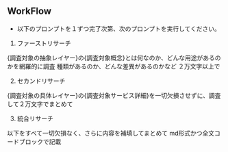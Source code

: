 ## WorkFlow
- 以下のプロンプトを１ずつ完了次第、次のプロンプトを実行してください。

1. ファーストリサーチ
<instruction>
{調査対象の抽象レイヤー}の{調査対象概念}とは何なのか、どんな用途があるのかを網羅的に調査
種類があるのか、どんな差異があるのかなど
２万文字以上で
</instruction>

2. セカンドリサーチ
<instruction>
{調査対象の具体レイヤー}の{調査対象サービス詳細}を一切欠損させずに、調査して２万文字でまとめて
</instruction>

3. 統合リサーチ
<instruction>
以下をすべて一切欠損なく、さらに内容を補填してまとめて
md形式かつ全文コードブロックで記載
</instruction>